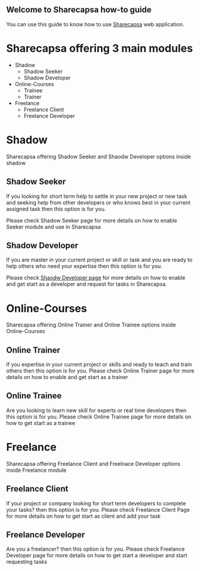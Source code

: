 ## Welcome to Sharecapsa how-to guide

You can use this guide to know how to use [Sharecapsa](https://sharecapsa.com) web application.

# Sharecapsa offering **3** main modules
* Shadow
  * Shadow Seeker
  * Shadow Developer
* Online-Courses
  * Trainee
  * Trainer
* Freelance
  * Freelance Client
  * Freelance Developer
  
# Shadow
Sharecapsa offering Shadow Seeker and Shaodw Developer options inside shadow
## Shadow Seeker
If you looking for short term help to settle in your new project or new task and seeking help from other developers or who knows best in your current assigned task then this option is for you. 

Please check Shadow Seeker page for more details on how to enable Seeker module and use in Sharecapsa
## Shadow Developer
If you are master in your current project or skill or task and you are ready to help others who need your expertise then this option is for you.

Please check [Shaodw Developer page](shadowdeveloper.md) for more details on how to enable and get start as a developer and request for tasks in Sharecapsa.

# Online-Courses
Sharecapsa offering Online Trainer and Online Trainee options inside Online-Courses
## Online Trainer
If you expertise in your current project or skills and ready to teach and train others then this option is for you.
Please check Online Trainer page for more details on how to enable and get start as a trainer 
## Online Trainee
Are you looking to learn new skill for experts or real time developers then this option is for you.
Please check Online Trainee page for more details on how to get start as a trainee

# Freelance
Sharecapsa offering Freelance Client and Freelnace Developer options inside Freelance module
## Freelance Client
If your project or company looking for short term developers to complete your tasks? then this option is for you.
Please check Freelance Client Page for more details on how to get start as client and add your task
## Freelance Developer
Are you a freelancer? then this option is for you.
Please check Freelance Developer page for more details on how to get start a developer and start requesting tasks
